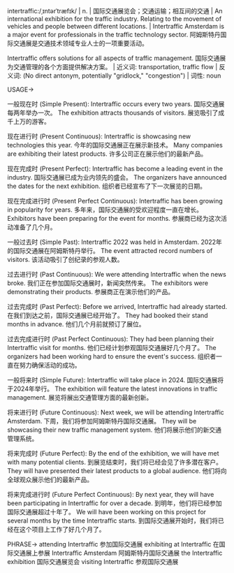 intertraffic:/ˌɪntərˈtræfɪk/ | n. | 国际交通展览会；交通运输；相互间的交通 | An international exhibition for the traffic industry.  Relating to the movement of vehicles and people between different locations. |  Intertraffic Amsterdam is a major event for professionals in the traffic technology sector.  阿姆斯特丹国际交通展是交通技术领域专业人士的一项重要活动。

Intertraffic offers solutions for all aspects of traffic management. 国际交通展为交通管理的各个方面提供解决方案。 | 近义词: transportation, traffic flow | 反义词:  (No direct antonym, potentially "gridlock," "congestion") | 词性: noun


USAGE->

一般现在时 (Simple Present):
Intertraffic occurs every two years. 国际交通展每两年举办一次。
The exhibition attracts thousands of visitors. 展览吸引了成千上万的游客。

现在进行时 (Present Continuous):
Intertraffic is showcasing new technologies this year. 今年的国际交通展正在展示新技术。
Many companies are exhibiting their latest products. 许多公司正在展示他们的最新产品。

现在完成时 (Present Perfect):
Intertraffic has become a leading event in the industry. 国际交通展已成为业内领先的盛会。
The organizers have announced the dates for the next exhibition.  组织者已经宣布了下一次展览的日期。

现在完成进行时 (Present Perfect Continuous):
Intertraffic has been growing in popularity for years. 多年来，国际交通展的受欢迎程度一直在增长。
Exhibitors have been preparing for the event for months. 参展商已经为这次活动准备了几个月。

一般过去时 (Simple Past):
Intertraffic 2022 was held in Amsterdam. 2022年的国际交通展在阿姆斯特丹举行。
The event attracted record numbers of visitors.  该活动吸引了创纪录的参观人数。

过去进行时 (Past Continuous):
We were attending Intertraffic when the news broke. 我们正在参加国际交通展时，新闻突然传来。
The exhibitors were demonstrating their products. 参展商正在演示他们的产品。

过去完成时 (Past Perfect):
Before we arrived, Intertraffic had already started. 在我们到达之前，国际交通展已经开始了。
They had booked their stand months in advance. 他们几个月前就预订了展位。

过去完成进行时 (Past Perfect Continuous):
They had been planning their Intertraffic visit for months. 他们已经计划参观国际交通展好几个月了。
The organizers had been working hard to ensure the event's success. 组织者一直在努力确保活动的成功。

一般将来时 (Simple Future):
Intertraffic will take place in 2024. 国际交通展将于2024年举行。
The exhibition will feature the latest innovations in traffic management. 展览将展出交通管理方面的最新创新。


将来进行时 (Future Continuous):
Next week, we will be attending Intertraffic Amsterdam. 下周，我们将参加阿姆斯特丹国际交通展。
They will be showcasing their new traffic management system. 他们将展示他们的新交通管理系统。

将来完成时 (Future Perfect):
By the end of the exhibition, we will have met with many potential clients. 到展览结束时，我们将已经会见了许多潜在客户。
They will have presented their latest products to a global audience. 他们将向全球观众展示他们的最新产品。

将来完成进行时 (Future Perfect Continuous):
By next year, they will have been participating in Intertraffic for over a decade. 到明年，他们将已经参加国际交通展超过十年了。
We will have been working on this project for several months by the time Intertraffic starts. 到国际交通展开始时，我们将已经在这个项目上工作了好几个月了。


PHRASE->
attending Intertraffic  参加国际交通展
exhibiting at Intertraffic 在国际交通展上参展
Intertraffic Amsterdam 阿姆斯特丹国际交通展
the Intertraffic exhibition 国际交通展览会
visiting Intertraffic 参观国际交通展
